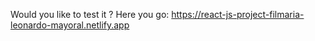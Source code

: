 Would you like to test it ? Here you go: https://react-js-project-filmaria-leonardo-mayoral.netlify.app
